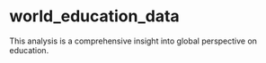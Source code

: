 # world_education_data

This analysis is a comprehensive insight into global perspective on education.
